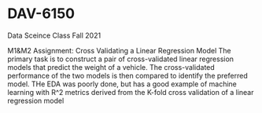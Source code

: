 # DAV-6150
 Data Sceince Class Fall 2021

 M1&M2
 	Assignment: Cross Validating a Linear Regression Model
 		The primary task is to construct a pair of cross-validated linear regression models that predict the weight of a vehicle. The cross-validated performance of the two models is then compared to identify the preferred model. THe EDA was poorly done, but has a good example of machine learning with R^2 metrics derived from the K-fold cross validation of a linear regression model

